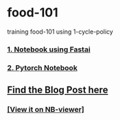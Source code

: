 # food-101
training food-101 using 1-cycle-policy <br>
### [1. Notebook using Fastai](https://github.com/shubhajitml/food-101/blob/master/food-101-fastai.ipynb)
### [2. Pytorch Notebook](https://github.com/shubhajitml/food-101/blob/master/food-101-pytorch.ipynb)

## [Find the Blog Post here](https://medium.com/dsnet/the-1-cycle-policy-an-experiment-that-vanished-the-struggle-in-training-neural-nets-184417de23b9)

### [[View it on NB-viewer]](https://nbviewer.jupyter.org/github/shubhajitml/food-101/tree/master/)

